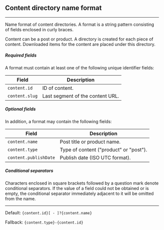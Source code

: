 ## Content directory name format

---

Name format of content directories. A format is a string pattern consisting
of fields enclosed in curly braces.

Content can be a post or product. A directory is created for each piece of
content. Downloaded items for the content are placed under this directory.

##### Required fields

A format must contain at least one of the following unique identifier fields:

| Field          | Description                      |
| -------------- | -------------------------------- |
| `content.id`   | ID of content.                   |
| `content.slug` | Last segment of the content URL. |

##### Optional fields

In addition, a format may contain the following fields:

| Field                 | Description                            |
| --------------------- | -------------------------------------- |
| `content.name`        | Post title or product name.            |
| `content.type`        | Type of content ("product" or "post"). |
| `content.publishDate` | Publish date (ISO UTC format).         |

##### Conditional separators

Characters enclosed in square brackets followed by a question mark denote conditional separators. If the value of a field could not be obtained or is empty, the conditional separator immediately adjacent to it will be omitted from the name.

---

Default: `{content.id}[ - ]?{content.name}`

Fallback: `{content.type}-{content.id}`
